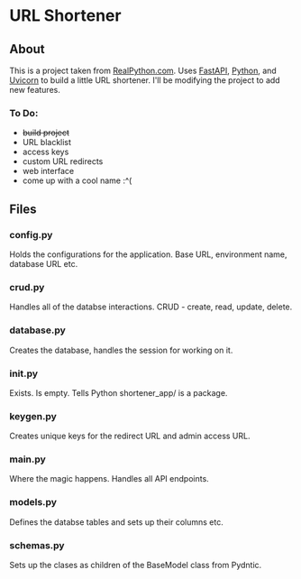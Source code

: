 # URL Shortener

## About

This is a project taken from [RealPython.com](https://www.realpython.com/). Uses [FastAPI](https://fastapi.tiangolo.com/), [Python](https://www.python.org/), and [Uvicorn](https://www.uvicorn.org/) to build a little URL shortener. I'll be modifying the project to add new features.

### To Do:

- ~~build project~~
- URL blacklist
- access keys
- custom URL redirects
- web interface
- come up with a cool name :^(

## Files

### config.py

Holds the configurations for the application. Base URL, environment name, database URL etc.

### crud.py

Handles all of the databse interactions. CRUD - create, read, update, delete.

### database.py

Creates the database, handles the session for working on it.

### __init__.py

Exists. Is empty. Tells Python shortener_app/ is a package.

### keygen.py

Creates unique keys for the redirect URL and admin access URL.

### main.py

Where the magic happens. Handles all API endpoints.

### models.py

Defines the databse tables and sets up their columns etc.

### schemas.py

Sets up the clases as children of the BaseModel class from Pydntic.